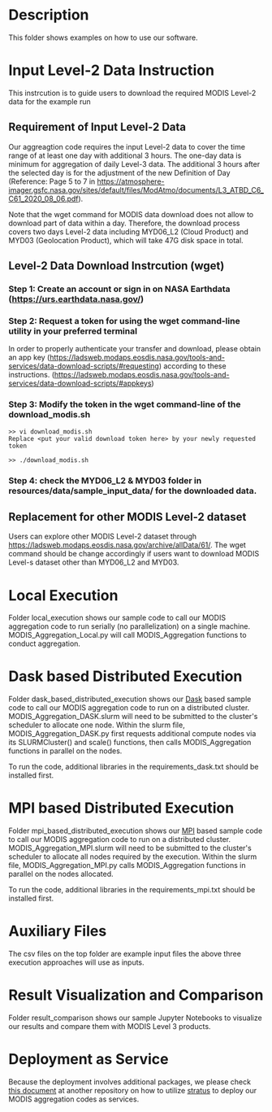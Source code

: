 # Description
This folder shows examples on how to use our software.

# Input Level-2 Data Instruction
This instrcution is to guide users to download the required MODIS Level-2 data for the example run 

## Requirement of Input Level-2 Data 
Our aggreagtion code requires the input Level-2 data to cover the time range of at least one day with additional 3 hours. The one-day data is minimum for aggregation of daily Level-3 data. The additional 3 hours after the selected day is for the adjustment of the new Definition of Day (Reference: Page 5 to 7 in https://atmosphere-imager.gsfc.nasa.gov/sites/default/files/ModAtmo/documents/L3_ATBD_C6_C61_2020_08_06.pdf).

Note that the wget command for MODIS data download does not allow to download part of data within a day. Therefore, the download process covers two days Level-2 data including MYD06_L2 (Cloud Product) and MYD03 (Geolocation Product), which will take 47G disk space in total. 

## Level-2 Data Download Instrcution (wget)

### Step 1: Create an account or sign in on NASA Earthdata (https://urs.earthdata.nasa.gov/) 

### Step 2: Request a token for using the wget command-line utility in your preferred terminal
In order to properly authenticate your transfer and download, please obtain an app key (https://ladsweb.modaps.eosdis.nasa.gov/tools-and-services/data-download-scripts/#requesting) according to these instructions. (https://ladsweb.modaps.eosdis.nasa.gov/tools-and-services/data-download-scripts/#appkeys) 

### Step 3: Modify the token in the wget command-line of the download_modis.sh 
```
>> vi download_modis.sh
Replace <put your valid download token here> by your newly requested token

>> ./download_modis.sh
```
### Step 4: check the MYD06_L2 & MYD03 folder in resources/data/sample_input_data/ for the downloaded data.

## Replacement for other MODIS Level-2 dataset
Users can explore other MODIS Level-2 dataset through https://ladsweb.modaps.eosdis.nasa.gov/archive/allData/61/. The wget command should be change accordingly if users want to download MODIS Level-s dataset other than MYD06_L2 and MYD03.

# Local Execution
Folder local_execution shows our sample code to call our MODIS aggregation code to run serially (no parallelization) on a single machine. MODIS_Aggregation_Local.py will call MODIS_Aggregation functions to conduct aggregation.

# Dask based Distributed Execution
Folder dask_based_distributed_execution shows our [Dask](https://dask.org/) based sample code to call our MODIS aggregation code to run on a distributed cluster. MODIS_Aggregation_DASK.slurm will need to be submitted to the cluster's scheduler to allocate one node. Within the slurm file, MODIS_Aggregation_DASK.py first requests additional compute nodes via its SLURMCluster() and scale() functions, then calls MODIS_Aggregation functions in parallel on the nodes.

To run the code, additional libraries in the requirements_dask.txt should be installed first.

# MPI based Distributed Execution
Folder mpi_based_distributed_execution shows our [MPI](https://en.wikipedia.org/wiki/Message_Passing_Interface) based sample code to call our MODIS aggregation code to run on a distributed cluster. MODIS_Aggregation_MPI.slurm will need to be submitted to the cluster's scheduler to allocate all nodes required by the execution. Within the slurm file, MODIS_Aggregation_MPI.py calls MODIS_Aggregation functions in parallel on the nodes allocated.

To run the code, additional libraries in the requirements_mpi.txt should be installed first.

# Auxiliary Files
The csv files on the top folder are example input files the above three execution approaches will use as inputs.

# Result Visualization and Comparison
Folder result_comparison shows our sample Jupyter Notebooks to visualize our results and compare them with MODIS Level 3 products.

# Deployment as Service
Because the deployment involves additional packages, we please check [this document](https://github.com/big-data-lab-umbc/stratus/blob/master/Stratus-MODIS-Aggregation-Deployment.md) at another repository on how to utilize [stratus](https://github.com/nasa-nccs-cds/stratus) to deploy our MODIS aggregation codes as services.
